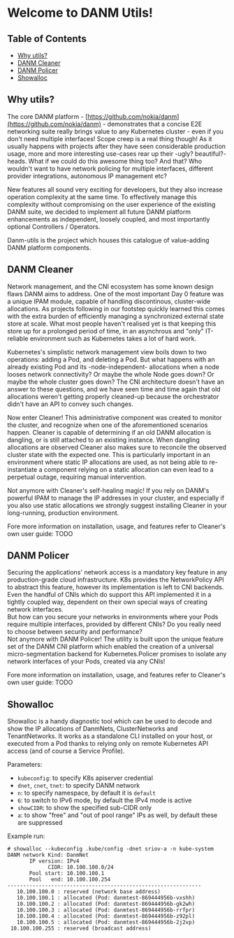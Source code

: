 # Welcome to DANM Utils!
## Table of Contents
* [Why utils?](#why-utils)
* [DANM Cleaner](#danm-cleaner)
* [DANM Policer](#danm-policer)
* [Showalloc](#showalloc)

## Why utils?
The core DANM platform - [https://github.com/nokia/danm](https://github.com/nokia/danm) - demonstrates that a concise E2E networking suite really brings value to any Kubernetes cluster - even if you don't need multiple interfaces!
Scope creep is a real thing though! As it usually happens with projects after they have seen considerable production usage, more and more interesting use-cases rear up their -ugly? beautiful?- heads.
What if we could do this awesome thing too? And that? Who wouldn't want to have network policing for multiple interfaces, different provider integrations, autonomous IP management etc?

New features all sound very exciting for developers, but they also increase operation complexity at the same time. To effectively manage this complexity without compromising on the user experience of the existing DANM suite, we decided to implement all future DANM platform enhancements as independent, loosely coupled, and most importantly optional Controllers / Operators.

Danm-utils is the project which houses this catalogue of value-adding DANM platform components.

## DANM Cleaner
Network management, and the CNI ecosystem has some known design flaws DANM aims to address. One of the most important Day 0 feature was a unique IPAM module, capable of handling discontinous, cluster-wide allocations.
As projects following in our footstep quickly learned this comes with the extra burden of efficiently managing a synchronized external state store at scale. What most people haven't realised yet is that keeping this store up for a prolonged period of time, in an asynchrous and "only" IT-reliable environment such as Kubernetes takes a lot of hard work.

Kubernetes's simplistic network management view boils down to two operations: adding a Pod, and deleting a Pod. But what happens with an already existing Pod and its -node-independent- allocations when a node looses network connectivity?
Or maybe the whole Node goes down?
Or maybe the whole cluster goes down?
The CNI architecture doesn't have an answer to these questions, and we have seen time and time again that old allocations weren't getting properly cleaned-up because the orchestrator didn't have an API to convey such changes.

Now enter Cleaner! This administrative component was created to monitor the cluster, and recognize when one of the aforementioned scenarios happen.
Cleaner is capable of determining if an old DANM allocation is dangling, or is still attached to an existing instance.
When dangling allocations are observed Cleaner also makes sure to reconcile the observed cluster state with the expected one.
This is particularly important in an environment where static IP allocations are used, as not being able to re-instantiate a component relying on a static allocation can even lead to a perpetual outage, requiring manual intervention.

Not anymore with Cleaner's self-healing magic! If you rely on DANM's powerful IPAM to manage the IP addresses in your cluster, and especially if you also use static allocations we strongly suggest installing Cleaner in your long-running, production environment.

Fore more information on installation, usage, and features refer to Cleaner's own user guide: TODO

## DANM Policer
Securing the applications' network access is a mandatory key feature in any production-grade cloud infrastructure. K8s provides the NetworkPolicy API to abstract this feature, however its implementation is left to CNI backends.  
Even the handful of CNIs which do support this API implemented it in a tightly coupled way, dependent on their own special ways of creating network interfaces.  
But how can you secure your networks in environments where your Pods require multiple interfaces, provided by different CNIs? Do you really need to choose between security and performance?  
Not anymore with DANM Policer! The utility is built upon the unique feature set of the DANM CNI platform which enabled the creation of a universal micro-segmentation backend for Kubernetes.Policer promises to isolate any network interfaces of your Pods, created via any CNIs!

Fore more information on installation, usage, and features refer to Cleaner's own user guide: TODO

## Showalloc
Showalloc is a handy diagnostic tool which can be used to decode and show the IP allocations of DanmNets, ClusterNetworks and TenantNetworks.
It works as a standalone CLI installed on your host, or executed from a Pod thanks to relying only on remote Kubernetes API access (and of course a Service Profile).

Parameters:
-   `kubeconfig`: to specify K8s apiserver credential
-   `dnet`,  `cnet`,  `tnet`: to specify DANM network
-   `n`: to specify namespace, by default it is  `default`
-   `6`: to switch to IPv6 mode, by default the IPv4 mode is active
-   `showCIDR`: to show the specified sub-CIDR only
-   `a`: to show "free" and "out of pool range" IPs as well, by default these are suppressed

Example run:
```
# showalloc --kubeconfig .kube/config -dnet sriov-a -n kube-system
DANM network Kind: DanmNet
       IP version: IPv4
             CIDR: 10.100.100.0/24
       Pool start: 10.100.100.1
       Pool   end: 10.100.100.254
--------------------------------------------------------------
   10.100.100.0 : reserved (network base address)
   10.100.100.1 : allocated (Pod: danmtest-869444956b-vxshh)
   10.100.100.2 : allocated (Pod: danmtest-869444956b-gk2wh)
   10.100.100.3 : allocated (Pod: danmtest-869444956b-rrfpr)
   10.100.100.4 : allocated (Pod: danmtest-869444956b-z92pl)
   10.100.100.5 : allocated (Pod: danmtest-869444956b-2j2vp)
 10.100.100.255 : reserved (broadcast address)
```
